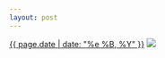 ```yaml
---
layout: post
---
```


<p>
  <time><a href="/296">{{ page.date | date: "%e %B, %Y" }}</a></time>
  <a href="/296"><img src="{{ site.assets_url }}/296-640.jpg" srcset="{{ site.assets_url }}/296-1280.jpg 1280w, {{ site.assets_url }}/296-960.jpg 960w, {{ site.assets_url }}/296-640.jpg 640w, {{ site.assets_url }}/296-320.jpg 320w" sizes="(min-width: 700px) 50vw, calc(100vw - 2rem)" /></a>
</p>
